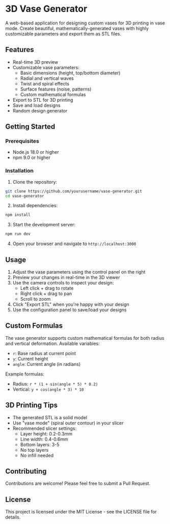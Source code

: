 # 3D Vase Generator

A web-based application for designing custom vases for 3D printing in vase mode. Create beautiful, mathematically-generated vases with highly customizable parameters and export them as STL files.

## Features

- Real-time 3D preview
- Customizable vase parameters:
  - Basic dimensions (height, top/bottom diameter)
  - Radial and vertical waves
  - Twist and spiral effects
  - Surface features (noise, patterns)
  - Custom mathematical formulas
- Export to STL for 3D printing
- Save and load designs
- Random design generator

## Getting Started

### Prerequisites

- Node.js 18.0 or higher
- npm 9.0 or higher

### Installation

1. Clone the repository:
```bash
git clone https://github.com/yourusername/vase-generator.git
cd vase-generator
```

2. Install dependencies:
```bash
npm install
```

3. Start the development server:
```bash
npm run dev
```

4. Open your browser and navigate to `http://localhost:3000`

## Usage

1. Adjust the vase parameters using the control panel on the right
2. Preview your changes in real-time in the 3D viewer
3. Use the camera controls to inspect your design:
   - Left click + drag to rotate
   - Right click + drag to pan
   - Scroll to zoom
4. Click "Export STL" when you're happy with your design
5. Use the configuration panel to save/load your designs

## Custom Formulas

The vase generator supports custom mathematical formulas for both radius and vertical deformation. Available variables:

- `r`: Base radius at current point
- `y`: Current height
- `angle`: Current angle (in radians)

Example formulas:
- Radius: `r * (1 + sin(angle * 5) * 0.2)`
- Vertical: `y + cos(angle * 3) * 10`

## 3D Printing Tips

- The generated STL is a solid model
- Use "vase mode" (spiral outer contour) in your slicer
- Recommended slicer settings:
  - Layer height: 0.2-0.3mm
  - Line width: 0.4-0.6mm
  - Bottom layers: 3-5
  - No top layers
  - No infill needed

## Contributing

Contributions are welcome! Please feel free to submit a Pull Request.

## License

This project is licensed under the MIT License - see the LICENSE file for details.
